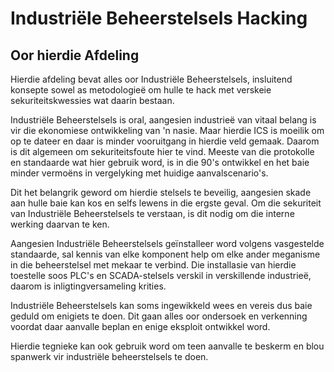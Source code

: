 # Industriële Beheerstelsels Hacking

## Oor hierdie Afdeling

Hierdie afdeling bevat alles oor Industriële Beheerstelsels, insluitend konsepte sowel as metodologieë om hulle te hack met verskeie sekuriteitskwessies wat daarin bestaan.

Industriële Beheerstelsels is oral, aangesien industrieë van vitaal belang is vir die ekonomiese ontwikkeling van 'n nasie. Maar hierdie ICS is moeilik om op te dateer en daar is minder vooruitgang in hierdie veld gemaak. Daarom is dit algemeen om sekuriteitsfoute hier te vind. Meeste van die protokolle en standaarde wat hier gebruik word, is in die 90's ontwikkel en het baie minder vermoëns in vergelyking met huidige aanvalscenario's.

Dit het belangrik geword om hierdie stelsels te beveilig, aangesien skade aan hulle baie kan kos en selfs lewens in die ergste geval. Om die sekuriteit van Industriële Beheerstelsels te verstaan, is dit nodig om die interne werking daarvan te ken.

Aangesien Industriële Beheerstelsels geïnstalleer word volgens vasgestelde standaarde, sal kennis van elke komponent help om elke ander meganisme in die beheerstelsel met mekaar te verbind. Die installasie van hierdie toestelle soos PLC's en SCADA-stelsels verskil in verskillende industrieë, daarom is inligtingversameling krities.

Industriële Beheerstelsels kan soms ingewikkeld wees en vereis dus baie geduld om enigiets te doen. Dit gaan alles oor ondersoek en verkenning voordat daar aanvalle beplan en enige eksploit ontwikkel word.

Hierdie tegnieke kan ook gebruik word om teen aanvalle te beskerm en blou spanwerk vir industriële beheerstelsels te doen.
